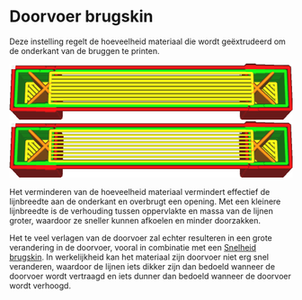 Doorvoer brugskin
====
Deze instelling regelt de hoeveelheid materiaal die wordt geëxtrudeerd om de onderkant van de bruggen te printen.

<!--screenshot {
"image_path": "bridge_skin_density_100.png",
"modellen": [{"script": "bridge.scad"}],
"laag": 80,
"instellingen": {
    "bridge_settings_enabled": waar,
    "bridge_skin_density": 100,
    "bridge_skin_material_flow": 100,
    "bridge_wall_material_flow": 100
},
"camerapositie": [0, 18, 79],
"kleuren": 64
}-->
<!--screenshot {
"image_path": "bridge_skin_material_flow_50.png",
"modellen": [{"script": "bridge.scad"}],
"laag": 80,
"instellingen": {
    "bridge_settings_enabled": waar,
    "bridge_skin_density": 100,
    "bridge_skin_material_flow": 50,
    "bridge_wall_material_flow": 100
},
"camerapositie": [0, 18, 79],
"kleuren": 64
}-->
![Bij 100% vloei worden de lijnen geprint met hun normale lijnbreedte](../../../articles/images/bridge_skin_density_100.png)
![Bij 50% vloei worden de lijnen dunner gemaakt](../../../articles/images/bridge_skin_material_flow_50.png)

Het verminderen van de hoeveelheid materiaal vermindert effectief de lijnbreedte aan de onderkant en overbrugt een opening. Met een kleinere lijnbreedte is de verhouding tussen oppervlakte en massa van de lijnen groter, waardoor ze sneller kunnen afkoelen en minder doorzakken.

Het te veel verlagen van de doorvoer zal echter resulteren in een grote verandering in de doorvoer, vooral in combinatie met een [Snelheid brugskin](bridge_skin_speed.md). In werkelijkheid kan het materiaal zijn doorvoer niet erg snel veranderen, waardoor de lijnen iets dikker zijn dan bedoeld wanneer de doorvoer wordt vertraagd en iets dunner dan bedoeld wanneer de doorvoer wordt verhoogd.